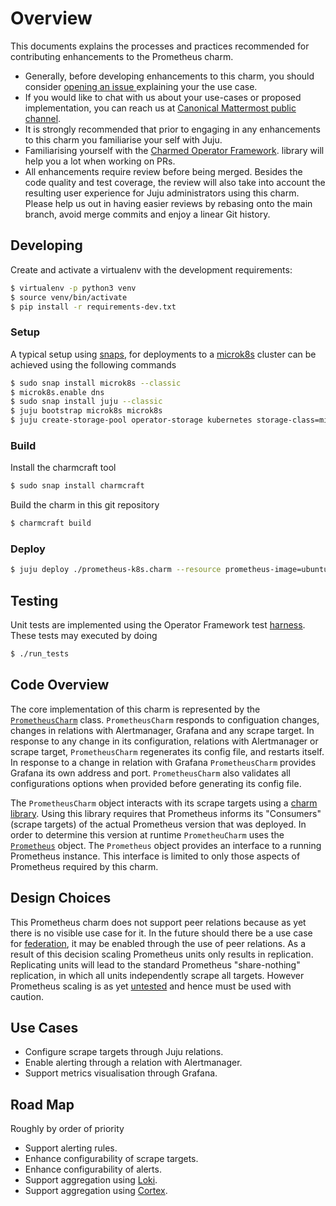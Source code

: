 # Overview

This documents explains the processes and practices recommended for
contributing enhancements to the Prometheus charm.

- Generally, before developing enhancements to this charm, you should consider
  [opening an issue ](https://github.com/canonical/prometheus-operator) explaining
  your the use case.
- If you would like to chat with us about your use-cases or proposed
  implementation, you can reach us at
  [Canonical Mattermost public channel](https://chat.charmhub.io/charmhub/channels/charm-dev).
- It is strongly recommended that prior to engaging in any enhancements
  to this charm you familiarise your self with Juju.
- Familiarising yourself with the
  [Charmed Operator Framework](https://juju.is/docs/sdk).
  library will help you a lot when working on PRs.
- All enhancements require review before being merged. Besides the
  code quality and test coverage, the review will also take into
  account the resulting user experience for Juju administrators using
  this charm. Please help us out in having easier reviews by rebasing
  onto the main branch, avoid merge commits and enjoy a linear Git
  history.

## Developing

Create and activate a virtualenv with the development requirements:

```bash
$ virtualenv -p python3 venv
$ source venv/bin/activate
$ pip install -r requirements-dev.txt
```

### Setup

A typical setup using [snaps](https://snapcraft.io/), for deployments
to a [microk8s](https://microk8s.io/) cluster can be achieved using the
following commands

```bash
$ sudo snap install microk8s --classic
$ microk8s.enable dns
$ sudo snap install juju --classic
$ juju bootstrap microk8s microk8s
$ juju create-storage-pool operator-storage kubernetes storage-class=microk8s-hostpath
```

### Build

Install the charmcraft tool

```bash
$ sudo snap install charmcraft
```

Build the charm in this git repository

```bash
$ charmcraft build
```

### Deploy

```bash
$ juju deploy ./prometheus-k8s.charm --resource prometheus-image=ubuntu/prometheus:latest
```

## Testing

Unit tests are implemented using the Operator Framework test
[harness](https://ops.readthedocs.io/en/latest/#module-ops.testing). These
tests may executed by doing

```bash
$ ./run_tests
```

## Code Overview

The core implementation of this charm is represented by the
[`PrometheusCharm`](src/charm.py) class. `PrometheusCharm` responds to
configuation changes, changes in relations with Alertmanager, Grafana
and any scrape target. In response to any change in its configuration,
relations with Alertmanager or scrape target, `PrometheusCharm`
regenerates its config file, and restarts itself. In response to a
change in relation with Grafana `PrometheusCharm` provides Grafana its
own address and port. `PrometheusCharm` also validates all
configurations options when provided before generating its config file.

The `PrometheusCharm` object interacts with its scrape targets using a
[charm library](lib/charms/prometheus_k8s/v1/prometheus.py). Using this
library requires that Prometheus informs its "Consumers" (scrape targets)
of the actual Prometheus version that was deployed. In order to determine
this version at runtime `PrometheuCharm` uses the
[`Prometheus`](src/prometheus_server.py) object. The `Prometheus`
object provides an interface to a running Prometheus instance. This
interface is limited to only those aspects of Prometheus required by
this charm.

## Design Choices

This Prometheus charm does not support peer relations because as yet
there is no visible use case for it. In the future should there be a
use case for
[federation](https://prometheus.io/docs/prometheus/latest/federation/),
it may be enabled through the use of peer relations. As a result of
this decision scaling Prometheus units only results in replication.
Replicating units will lead to the standard Prometheus "share-nothing"
replication, in which all units independently scrape all
targets. However Prometheus scaling is as yet
[untested](https://github.com/canonical/prometheus-operator/issues/59)
and hence must be used with caution.

## Use Cases

- Configure scrape targets through Juju relations.
- Enable alerting through a relation with Alertmanager.
- Support metrics visualisation through Grafana.

## Road Map

Roughly by order of priority

- Support alerting rules.
- Enhance configurability of scrape targets.
- Enhance configurability of alerts.
- Support aggregation using [Loki](https://grafana.com/oss/loki/).
- Support aggregation using [Cortex](https://cortexmetrics.io/).
